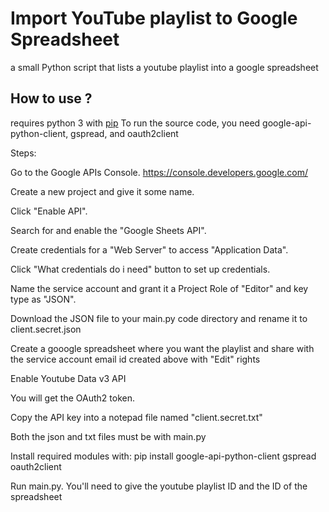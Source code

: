 # Import YouTube playlist to Google Spreadsheet
a small Python script that lists a youtube playlist into a google spreadsheet

## How to use ?
requires python 3 with [pip](https://pypi.org/project/pip/)
To run the source code, you need google-api-python-client, gspread, and oauth2client

Steps:

Go to the Google APIs Console. https://console.developers.google.com/

Create a new project and give it some name.

Click "Enable API". 

Search for and enable the "Google Sheets API".

Create credentials for a "Web Server" to access "Application Data".

Click "What credentials do i need" button to set up credentials.

Name the service account and grant it a Project Role of "Editor" and key type as "JSON".

Download the JSON file to your main.py code directory and rename it to client.secret.json

Create a gooogle spreadsheet where you want the playlist and share with the service account email id created above with "Edit" rights

Enable Youtube Data v3 API

You will get the OAuth2 token.

Copy the API key into a notepad file named "client.secret.txt"

Both the json and txt files must be with main.py

Install required modules with: pip install google-api-python-client gspread oauth2client

Run main.py. You'll need to give the youtube playlist ID and the ID of the spreadsheet

